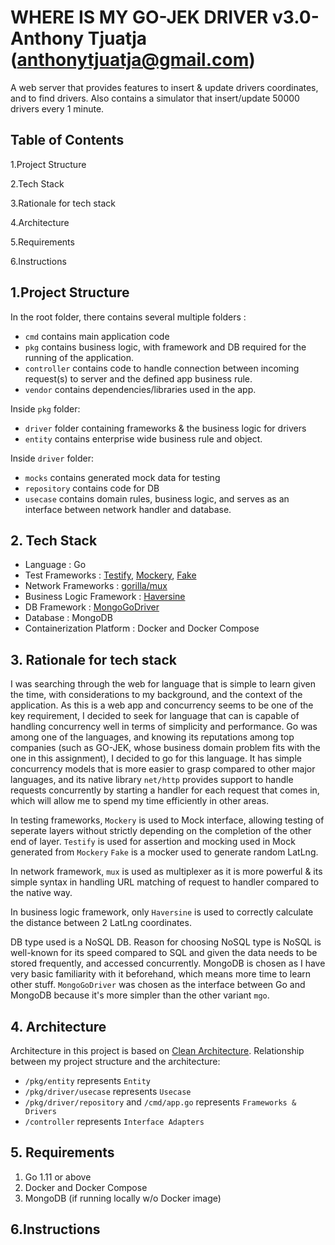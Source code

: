 # WHERE IS MY GO-JEK DRIVER v3.0- Anthony Tjuatja (anthonytjuatja@gmail.com)

A web server that provides features to insert & update drivers coordinates,
 and to find drivers.
 Also contains a simulator that insert/update 50000 drivers every 1 minute.

## Table of Contents

1.Project Structure

2.Tech Stack

3.Rationale for tech stack

4.Architecture

5.Requirements

6.Instructions


## 1.Project Structure
In the root folder, there contains several multiple folders :
- `cmd` contains main application code
- `pkg` contains business logic, with framework and DB required for the running of the application.
- `controller` contains code to handle connection between incoming request(s) to server and the defined app business rule.
- `vendor` contains dependencies/libraries used in the app.  

Inside `pkg` folder:
- `driver` folder containing frameworks & the business logic for drivers
- `entity` contains enterprise wide business rule and object.

Inside `driver` folder:
- `mocks` contains generated mock data for testing
- `repository` contains code for DB 
- `usecase` contains domain rules, business logic, and serves as an interface between network handler and database.


## 2. Tech Stack

- Language : Go
- Test Frameworks : [Testify](https://github.com/stretchr/testify), [Mockery](https://github.com/vektra/mockery), [Fake](https://github.com/icrowley/fake)
- Network Frameworks : [gorilla/mux](https://github.com/gorilla/mux) 
- Business Logic Framework : [Haversine](https://github.com/umahmood/haversine)
- DB Framework : [MongoGoDriver](https://github.com/mongodb/mongo-go-driver)
- Database : MongoDB
- Containerization Platform : Docker and Docker Compose
      
 
## 3. Rationale for tech stack

I was searching through the web for language that is simple to learn given the time, with considerations to my background, and the context of the application.
As this is a web app and concurrency seems to be one of the key requirement, I decided to seek for language that can is capable of handling concurrency well in terms of simplicity and performance.
Go was among one of the languages, and knowing its reputations among top companies (such as GO-JEK, whose business domain problem fits with the one in this assignment), I decided to go for this language. 
It has simple concurrency models that is more easier to grasp compared to other major languages, and its native library `net/http` provides support to handle requests concurrently by starting a handler for each request that comes in,
which will allow me to spend my time efficiently in other areas.

In testing frameworks, `Mockery` is used to Mock interface, allowing testing of seperate layers without strictly depending on the completion of the other end of layer.
`Testify` is used for assertion and mocking used in Mock generated from `Mockery` 
`Fake` is a mocker used to generate random LatLng.

In network framework, `mux` is used as multiplexer as it is more powerful & its simple syntax in handling URL matching of request to handler compared to the native way.

In business logic framework, only `Haversine` is used to correctly calculate the distance between 2 LatLng coordinates.

DB type used is a NoSQL DB. Reason for choosing NoSQL type is NoSQL is well-known for its speed compared to SQL and given the data needs to be stored frequently, and accessed concurrently.
MongoDB is chosen as I have very basic familiarity with it beforehand, which means more time to learn other stuff.
`MongoGoDriver` was chosen as the interface between Go and MongoDB because it's more simpler than the other variant `mgo`.

## 4. Architecture

Architecture in this project is based on [Clean Architecture](https://blog.cleancoder.com/uncle-bob/2012/08/13/the-clean-architecture.html).
Relationship between my project structure and the architecture:
- `/pkg/entity` represents `Entity`
- `/pkg/driver/usecase` represents `Usecase`
- `/pkg/driver/repository` and `/cmd/app.go` represents `Frameworks & Drivers`
- `/controller` represents `Interface Adapters`

## 5. Requirements
1.  Go 1.11 or above
2.  Docker and Docker Compose
3.  MongoDB (if running locally w/o Docker image)

## 6.Instructions




